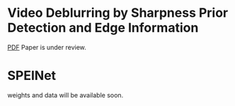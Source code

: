 # Video Deblurring by Sharpness Prior Detection and Edge Information
[PDF](https://arxiv.org/abs/2501.12246)    Paper is under review.

# SPEINet
weights and data will be available soon.
